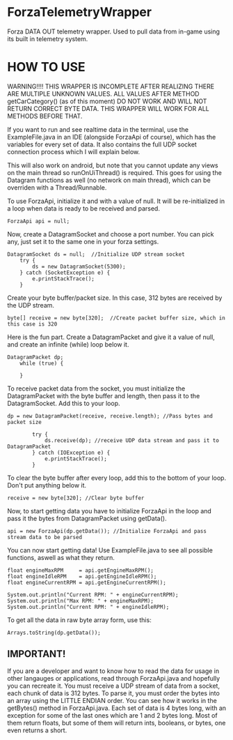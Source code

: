# ForzaTelemetryWrapper
Forza DATA OUT telemetry wrapper. Used to pull data from in-game using its built in telemetry system.

# HOW TO USE

WARNING!!!! THIS WRAPPER IS INCOMPLETE AFTER REALIZING THERE ARE MULTIPLE UNKNOWN VALUES. ALL 
VALUES AFTER METHOD getCarCategory() (as of this moment) DO NOT WORK AND WILL NOT RETURN CORRECT BYTE DATA. THIS WRAPPER WILL WORK FOR ALL METHODS BEFORE THAT.

If you want to run and see realtime data in the terminal, use the ExampleFile.java in an IDE (alongside ForzaApi of course),
which has the variables for every set of data. It also contains the full UDP socket connection process which I will explain below.

This will also work on android, but note that you cannot update any views on the main thread so runOnUiThread() is required.
This goes for using the Datagram functions as well (no network on main thread), which can be overriden with a Thread/Runnable.


To use ForzaApi, initialize it and with a value of null. It will be re-initialized in a loop when data is ready to be received and parsed.

    ForzaApi api = null;


Now, create a DatagramSocket and choose a port number. You can pick any, just set it to the same one in your forza settings.

    DatagramSocket ds = null;  //Initialize UDP stream socket
        try {
            ds = new DatagramSocket(5300);
        } catch (SocketException e) {
            e.printStackTrace();
        }

Create your byte buffer/packet size. In this case, 312 bytes are received by the UDP stream.

    byte[] receive = new byte[320];  //Create packet buffer size, which in this case is 320

Here is the fun part. Create a DatagramPacket and give it a value of null, and create an infinite (while) loop below it.

    DatagramPacket dp;
        while (true) {
        
        }
        
To receive packet data from the socket, you must initialize the DatagramPacket with the byte buffer and length, 
then pass it to the DatagramSocket. Add this to your loop.

    dp = new DatagramPacket(receive, receive.length); //Pass bytes and packet size

            try {
                ds.receive(dp); //receive UDP data stream and pass it to DatagramPacket
            } catch (IOException e) {
                e.printStackTrace();
            }
            
To clear the byte buffer after every loop, add this to the bottom of your loop. Don't put anything below it.

    receive = new byte[320]; //Clear byte buffer

Now, to start getting data you have to initialize ForzaApi in the loop and pass it the bytes from DatagramPacket using getData().

    api = new ForzaApi(dp.getData()); //Initialize ForzaApi and pass stream data to be parsed
    
    
You can now start getting data! Use ExampleFile.java to see all possible functions, aswell as what they return.

    float engineMaxRPM     = api.getEngineMaxRPM();
    float engineIdleRPM    = api.getEngineIdleRPM();
    float engineCurrentRPM = api.getEngineCurrentRPM();
    
    System.out.println("Current RPM: " + engineCurrentRPM);
    System.out.println("Max RPM: " + engineMaxRPM);
    System.out.println("Current RPM: " + engineIdleRPM);
    
To get all the data in raw byte array form, use this:

    Arrays.toString(dp.getData());
    
## IMPORTANT!

If you are a developer and want to know how to read the data for usage in other langauges or applications, read through ForzaApi.java
and hopefully you can recreate it. You must receive a UDP stream of data from a socket, each chunk of data is 312 bytes. To parse it, you must
order the bytes into an array using the LITTLE ENDIAN order. You can see how it works in the getBytes() method in ForzaApi.java.
Each set of data is 4 bytes long, with an exception for some of the last ones which are 1 and 2 bytes long. Most of them return floats,
but some of them will return ints, booleans, or bytes, one even returns a short.
